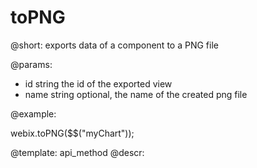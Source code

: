 toPNG
=============


@short:
	exports data of a component to a PNG file 

@params:

- id			string			the id of the exported view
- name			string			optional, the name of the created png file


@example:

webix.toPNG($$("myChart"));

@template:	api_method
@descr:

